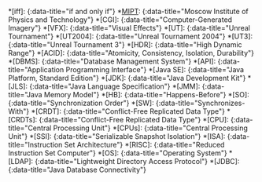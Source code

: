 [MIPT]: <https://mipt.ru/english/>
[OpenJDK]: <https://openjdk.java.net/>
[concurrent]: <{% post_url 2020-05-17-parallelism-vs-concurrency %}#concurrency>
[concurrently]: <{% post_url 2020-05-17-parallelism-vs-concurrency %}#concurrency>

*[iff]:
{:data-title="if and only if"}
*[MIPT]:
{:data-title="Moscow Institute of Physics and Technology"}
*[CGI]:
{:data-title="Computer-Generated Imagery"}
*[VFX]:
{:data-title="Visual Effects"}
*[UT]:
{:data-title="Unreal Tournament"}
*[UT2004]:
{:data-title="Unreal Tournament 2004"}
*[UT3]:
{:data-title="Unreal Tournament 3"}
*[HDR]:
{:data-title="High Dynamic Range"}
*[ACID]:
{:data-title="Atomicity, Consistency, Isolation, Durability"}
*[DBMS]:
{:data-title="Database Management System"}
*[API]:
{:data-title="Application Programming Interface"}
*[Java SE]:
{:data-title="Java Platform, Standard Edition"}
*[JDK]:
{:data-title="Java Development Kit"}
*[JLS]:
{:data-title="Java Language Specification"}
*[JMM]:
{:data-title="Java Memory Model"}
*[HB]:
{:data-title="Happens-Before"}
*[SO]:
{:data-title="Synchronization Order"}
*[SW]:
{:data-title="Synchronizes-With"}
*[CRDT]:
{:data-title="Conflict-Free Replicated Data Type"}
*[CRDTs]:
{:data-title="Conflict-Free Replicated Data Type"}
*[CPU]:
{:data-title="Central Processing Unit"}
*[CPUs]:
{:data-title="Central Processing Unit"}
*[SSI]:
{:data-title="Serializable Snapshot Isolation"}
*[ISA]:
{:data-title="Instruction Set Architecture"}
*[RISC]:
{:data-title="Reduced Instruction Set Computer"}
*[OS]:
{:data-title="Operating System"}
*[LDAP]:
{:data-title="Lightweight Directory Access Protocol"}
*[JDBC]:
{:data-title="Java Database Connectivity"}
